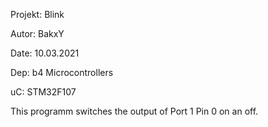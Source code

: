 Projekt: Blink

Autor: BakxY

Date: 10.03.2021

Dep: b4 Microcontrollers

uC: STM32F107

This programm switches the output of Port 1 Pin 0 on an off.
